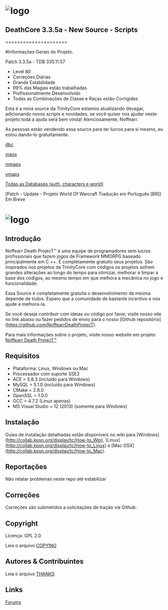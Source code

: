 # ![logo](http://i.imgur.com/3XzR93r.png)
## DeathCore 3.3.5a - New Source - Scripts
=====================

#Informações Gerais do Projeto.

Patch 3.3.5a - TDB 335.11.57

- Level 80
- Correções Diárias
- Grande Estabilidade
- 99% das Magias estão trabalhadas
- Profissionalmente Desenvolvido
- Todas as Combinações de Classe e Raças estão Corrigidas

Esta é a nova source da TrinityCore estamos atualizando devagar, adicionando novos scripts e novidades, se você quiser nos ajudar neste projeto toda a ajuda será bem vinda! Atenciosamente, Noffearr.

As pessoas estão vendendo essa source para ter lucros para si mesmo, eu estou dando-lo gratuitamente.


[dbc](#)

[maps](#)

[mmaps](#)

[vmaps](#)

[Todas as Databases (auth, characters e world)](#)

[Patch - Update - Projeto World Of Warcraft Tradução em Português [BR]] Em Breve


# ![logo](http://i.imgur.com/Ues1gtC.png)


## Introdução

Noffearr Death ProjecT™ é uma equipe de programadores sem lucros profissionais que fazem jogos de Framework MMORPG baseado principalmente em C ++. É completamente gratuito seus projetos. São inspirados nos projetos da TrinityCore com códigos os projetos sofrem grandes alterações ao longo do tempo para otimizar, melhorar e limpar a base dos códigos, ao mesmo tempo em que melhora a mecânica no jogo e funcionalidade. 

Essa Source é completamente gratuita o desenvolvimento da mesma depende de todos. Espero que a comunidade de bastante incentivo e nos ajude a melhora-la.

Se você deseja contribuir com ideias ou código por favor, visite nosso site no link abaixo ou fazer pedidos de envio para o nosso [Github repositório] (https://github.com/NoffearrDeathProjecT). 

Para mais informações sobre o projeto, visite nosso website em projeto [Noffearr Death ProjecT™](http://noffearrdeathproject.net)


## Requisitos

+ Plataforma: Linux, Windows ou Mac 
+ Processador com suporte SSE2 
+ ACE = 5.8.3 (incluído para Windows) 
+ MySQL = 5.1.0 (incluído para Windows) 
+ CMake = 2.8.0 
+ OpenSSL = 1.0.0 
+ GCC = 4.7.2 (Linux apenas) 
+ MS Visual Studio = 12 (2013) (somente para Windows)

## Instalação

Guias de instalação detalhadas estão disponíveis no wiki para 
[Windows] (http://collab.kpsn.org/display/tc/How-to_Win), 
[Linux] (http://collab.kpsn.org/display/tc/How-to_Linux) e 
[Mac OSX] (http://collab.kpsn.org/display/tc/How-to_Mac).

## Reportações

Não relatar problemas neste repo até estabilizar

## Correções

Correções são submetidos a solicitações de tração via Github.

## Copyright

Licença: GPL 2.0

Leia o arquivo [COPYING](COPYING)


## Autores &amp; Contribuintes

Leia o arquivo [THANKS](THANKS)


## Links

[Forums](http://www.noffearrdeathproject.net)
